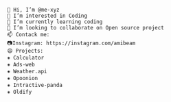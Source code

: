 

    👋 Hi, I’m @me-xyz
    👀 I’m interested in Coding
    🌱 I’m currently learning coding
    💞️ I’m looking to collaborate on Open source project
    📫 Contack me:
    📷Instagram: https://instagram.com/amibeam
    😄 Projects:
    ⁕ Calculator
    ⁕ Ads-web
    ⁕ Weather.api
    ⁕ Opoonion
    ⁕ Intractive-panda
    ⁕ Oldify
